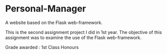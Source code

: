 # Personal-Manager
A website based on the Flask web-framework.

This is the second assignment project I did in 1st year. The objective of this assignment was to examine the use of the Flask web-framework.

Grade awarded : 1st Class Honours
